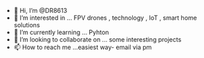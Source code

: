 - 👋 Hi, I’m @DR8613
- 👀 I’m interested in ... FPV drones , technology , IoT , smart home solutions
- 🌱 I’m currently learning ... Pyhton
- 💞️ I’m looking to collaborate on ... some interesting projects
- 📫 How to reach me ...easiest way- email via pm

<!---
DR8613/DR8613 is a ✨ special ✨ repository because its `README.md` (this file) appears on your GitHub profile.
You can click the Preview link to take a look at your changes.
--->
